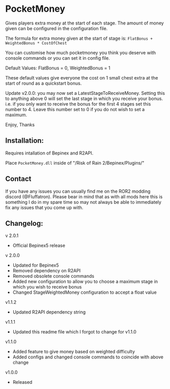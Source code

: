 # PocketMoney

Gives players extra money at the start of each stage. The amount of money given can be configured in the configuration file.

The formula for extra money given at the start of stage is: `FlatBonus + WeightedBonus * CostOfChest`

You can customise how much pocketmoney you think you deserve with console commands or you can set it in config file. 

Default Values:
FlatBonus = 0, WeightedBonus = 1

These default values give everyone the cost on 1 small chest extra at the start of round as a quickstart bonus.

Update v2.0.0: you may now set a LatestStageToReceiveMoney. Setting this to anything above 0 will set the last stage in which you receive your bonus. i.e. if you only want to receive the bonus for the first 4 stages set this number to 4. Leave this number set to 0 if you do not wish to set a maximum.

Enjoy,
Thanks

## Installation:

Requires intallation of Bepinex and R2API. 

Place `PocketMoney.dll` inside of "/Risk of Rain 2/Bepinex/Plugins/"

## Contact

If you have any issues you can usually find me on the ROR2 modding discord (@Fluffatron). Please bear in mind that as with all mods here this is something I do in my spare time so may not always be able to immediately fix any issues that you come up with. 

## Changelog:
v 2.0.1
- Official Bepinex5 release

v 2.0.0
- Updated for Bepinex5
- Removed dependency on R2API
- Removed obsolete console commands
- Added new configuration to allow you to choose a maximum stage in which you wish to receive bonus
- Changed StageWeightedMoney configuration to accept a float value

v1.1.2
- Updated R2API dependency string

v1.1.1
- Updated this readme file which I forgot to change for v1.1.0

v1.1.0
- Added feature to give money based on weighted difficulty
- Added configs and changed console commands to coincide with above change

v1.0.0 
- Released
